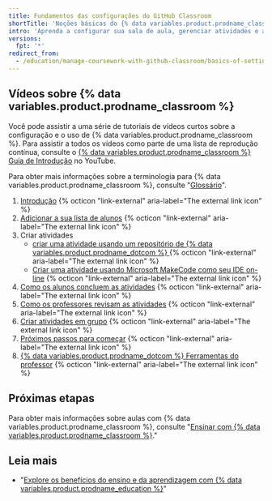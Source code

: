 ```yaml
---
title: Fundamentos das configurações do GitHub Classroom
shortTitle: 'Noções básicas do {% data variables.product.prodname_classroom %}'
intro: 'Aprenda a configurar sua sala de aula, gerenciar atividades e a configurar automação que economiza tempo.'
versions:
  fpt: '*'
redirect_from:
  - /education/manage-coursework-with-github-classroom/basics-of-setting-up-github-classroom
---
```


## Vídeos sobre {% data variables.product.prodname_classroom %}

Você pode assistir a uma série de tutoriais de vídeos curtos sobre a configuração e o uso de {% data variables.product.prodname_classroom %}. Para assistir a todos os vídeos como parte de uma lista de reprodução contínua, consulte o [{% data variables.product.prodname_classroom %} Guia de Introdução](https://www.youtube.com/playlist?list=PLIRjfNq867bewk3ZGV6Z7a16YDNRCpK3u) no YouTube.

Para obter mais informações sobre a terminologia para {% data variables.product.prodname_classroom %}, consulte "[Glossário](/education/manage-coursework-with-github-classroom/glossary)".

1. <a href="https://youtu.be/xVVeqIDgCvM" target="_blank">Introdução</a> {% octicon "link-external" aria-label="The external link icon" %}
2. <a href="https://youtu.be/DTzrKduaHj8" target="_blank">Adicionar a sua lista de alunos</a> {% octicon "link-external" aria-label="The external link icon" %}
3. Criar atividades
    - <a href="https://youtu.be/6QzKZ63KLss" target="_blank">criar uma atividade usando um repositório de {% data variables.product.prodname_dotcom %} </a> {% octicon "link-external" aria-label="The external link icon" %}
    - <a href="https://youtu.be/Qmwh6ijsQJU" target="_blank">Criar uma atividade usando Microsoft MakeCode como seu IDE on-line</a> {% octicon "link-external" aria-label="The external link icon" %}
4. <a href="https://youtu.be/ObaFRGp_Eko" target="_blank">Como os alunos concluem as atividades</a> {% octicon "link-external" aria-label="The external link icon" %}
5. <a href="https://youtu.be/g45OJn3UyCU" target="_blank">Como os professores revisam as atividades</a> {% octicon "link-external" aria-label="The external link icon" %}
6. <a href="https://youtu.be/QxrA3taZdNM" target="_blank">Criar atividades em grupo</a> {% octicon "link-external" aria-label="The external link icon" %}
7. <a href="https://youtu.be/tJK2cmoh1KM" target="_blank">Próximos passos para começar</a> {% octicon "link-external" aria-label="The external link icon" %}
8. <a href="https://youtu.be/X87v3SFQxLU" target="_blank">{% data variables.product.prodname_dotcom %} Ferramentas do professor</a> {% octicon "link-external" aria-label="The external link icon" %}

## Próximas etapas

Para obter mais informações sobre aulas com {% data variables.product.prodname_classroom %}, consulte "[Ensinar com {% data variables.product.prodname_classroom %}](/education/manage-coursework-with-github-classroom/teach-with-github-classroom)."

## Leia mais

- "[Explore os benefícios do ensino e da aprendizagem com {% data variables.product.prodname_education %}](/education/teach-and-learn-with-github-education)"
